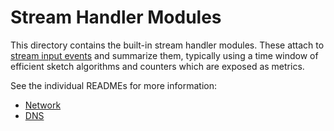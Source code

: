 # Stream Handler Modules

This directory contains the built-in stream handler modules. These attach to [stream input events](src/inputs) and
summarize them, typically using a time window of efficient sketch algorithms and counters which are exposed as metrics.

See the individual READMEs for more information:

* [Network](net/README.md)
* [DNS](dns/README.md)
